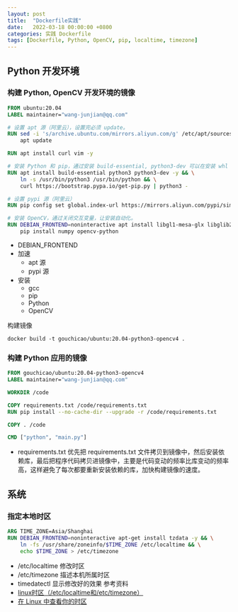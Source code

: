 ```yaml
---
layout: post
title:  "Dockerfile实践"
date:   2022-03-18 00:00:00 +0800
categories: 实践 Dockerfile
tags: [Dockerfile, Python, OpenCV, pip, localtime, timezone]
---
```


## Python 开发环境
### 构建 Python, OpenCV 开发环境的镜像
```dockerfile
FROM ubuntu:20.04
LABEL maintainer="wang-junjian@qq.com"

# 设置 apt 源（阿里云），设置完必须 update。
RUN sed -i 's/archive.ubuntu.com/mirrors.aliyun.com/g' /etc/apt/sources.list && \
    apt update

RUN apt install curl vim -y

# 安装 Python 和 pip，通过安装 build-essential, python3-dev 可以在安装 whl 依赖库需要编译时用到。
RUN apt install build-essential python3 python3-dev -y && \
    ln -s /usr/bin/python3 /usr/bin/python && \
    curl https://bootstrap.pypa.io/get-pip.py | python3 -

# 设置 pypi 源（阿里云）
RUN pip config set global.index-url https://mirrors.aliyun.com/pypi/simple/

# 安装 OpenCV，通过关闭交互变量，让安装自动化。
RUN DEBIAN_FRONTEND=noninteractive apt install libgl1-mesa-glx libglib2.0-dev -y && \
    pip install numpy opencv-python
```

* DEBIAN_FRONTEND
* 加速
    * apt 源
    * pypi 源
* 安装
    * gcc
    * pip
    * Python
    * OpenCV

构建镜像
```shell
docker build -t gouchicao/ubuntu:20.04-python3-opencv4 .
```

### 构建 Python 应用的镜像
```dockerfile
FROM gouchicao/ubuntu:20.04-python3-opencv4
LABEL maintainer="wang-junjian@qq.com"

WORKDIR /code

COPY requirements.txt /code/requirements.txt
RUN pip install --no-cache-dir --upgrade -r /code/requirements.txt

COPY . /code

CMD ["python", "main.py"]
```

* requirements.txt 优先把 requirements.txt 文件拷贝到镜像中，然后安装依赖库，最后把程序代码拷贝进镜像中，主要是代码变动的频率比库变动的频率高，这样避免了每次都要重新安装依赖的库，加快构建镜像的速度。

## 系统
### 指定本地时区
```dockerfile
ARG TIME_ZONE=Asia/Shanghai
RUN DEBIAN_FRONTEND=noninteractive apt-get install tzdata -y && \
    ln -fs /usr/share/zoneinfo/$TIME_ZONE /etc/localtime && \
    echo $TIME_ZONE > /etc/timezone
```
* /etc/localtime 修改时区
* /etc/timezone  描述本机所属时区
* timedatectl    显示修改好的效果
参考资料
* [linux时区（/etc/localtime和/etc/timezone）](https://www.malaoshi.top/show_1EF5oe42EiBO.html)
* [在 Linux 中查看你的时区](https://linux.cn/article-7970-1.html)
